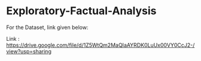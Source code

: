 # Exploratory-Factual-Analysis
For the Dataset, link given below:

Link : https://drive.google.com/file/d/1Z5WtQm2MaQIaAYRDK0LuUx00VY0CcJ2-/view?usp=sharing 
